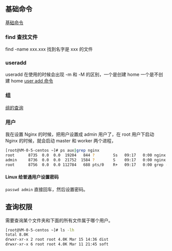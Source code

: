 ## 基础命令
[基础命令](https://zhuanlan.zhihu.com/p/36801617)

### **find** 查找文件
find -name xxx.xxx 找到名字是 xxx 的文件

### useradd
useradd 在使用的时候会出现 -m 和 -M 的区别，一个是创建 home 一个是不创建 home
[user add  命令](https://zhuanlan.zhihu.com/p/101343524)

### 组
[组的查询](https://learnku.com/articles/31223)

### 用户
我在设置 Nginx 的时候，把用户设置成 admin 用户了，在 root 用户下启动 Nginx 的时候，就会启动 master 和 worker 两个进程，
```bash
[root@VM-0-5-centos ~]# ps aux|grep nginx
root      8735  0.0  0.0  19204   844 ?        Ss   09:17   0:00 nginx: master process nginx
admin     8736  0.0  0.0  21752  1584 ?        S    09:17   0:00 nginx: worker process
root      8756  0.0  0.0 112784   688 pts/0    R+   09:17   0:00 grep --color=auto nginx
```
#### Linux 给普通用户设置密码
`passwd admin`  直接回车，然后设置密码。

## 查询权限
需要查询某个文件夹和下面的所有文件属于哪个用户。
```bash
[root@VM-0-5-centos ~]# ls -lh
total 8.0K
drwxr-xr-x 2 root root 4.0K Mar 15 14:36 dist
drwxr-xr-x 6 root root 4.0K Mar 11 21:45 soft
```

